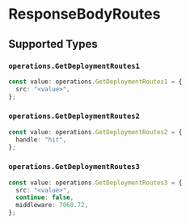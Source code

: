 # ResponseBodyRoutes


## Supported Types

### `operations.GetDeploymentRoutes1`

```typescript
const value: operations.GetDeploymentRoutes1 = {
  src: "<value>",
};
```

### `operations.GetDeploymentRoutes2`

```typescript
const value: operations.GetDeploymentRoutes2 = {
  handle: "hit",
};
```

### `operations.GetDeploymentRoutes3`

```typescript
const value: operations.GetDeploymentRoutes3 = {
  src: "<value>",
  continue: false,
  middleware: 7068.72,
};
```

